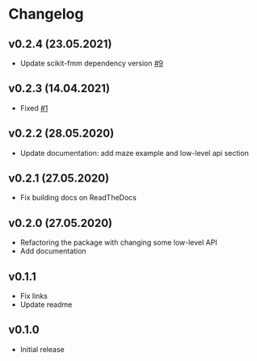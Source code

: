 # Changelog

## v0.2.4 (23.05.2021)

- Update scikit-fmm dependency version [#9](https://github.com/espdev/scikit-mpe/issues/9)

## v0.2.3 (14.04.2021)

- Fixed [#1](https://github.com/espdev/scikit-mpe/issues/1)

## v0.2.2 (28.05.2020)

- Update documentation: add maze example and low-level api section 

## v0.2.1 (27.05.2020)

- Fix building docs on ReadTheDocs

## v0.2.0 (27.05.2020)

- Refactoring the package with changing some low-level API
- Add documentation

## v0.1.1

- Fix links
- Update readme

## v0.1.0

- Initial release
